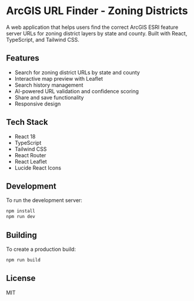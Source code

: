 # ArcGIS URL Finder - Zoning Districts

A web application that helps users find the correct ArcGIS ESRI feature server URLs for zoning district layers by state and county. Built with React, TypeScript, and Tailwind CSS.

## Features

- Search for zoning district URLs by state and county
- Interactive map preview with Leaflet
- Search history management
- AI-powered URL validation and confidence scoring
- Share and save functionality
- Responsive design

## Tech Stack

- React 18
- TypeScript
- Tailwind CSS
- React Router
- React Leaflet
- Lucide React Icons

## Development

To run the development server:

```bash
npm install
npm run dev
```

## Building

To create a production build:

```bash
npm run build
```

## License

MIT